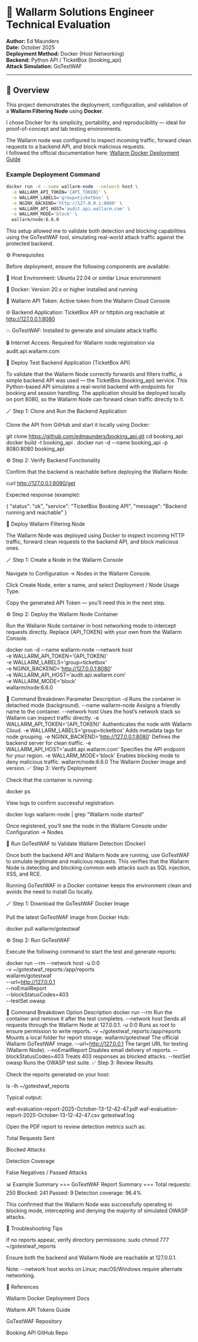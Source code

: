 # 🧩 Wallarm Solutions Engineer Technical Evaluation  
**Author:** Ed Maunders  
**Date:** October 2025  
**Deployment Method:** Docker (Host Networking)  
**Backend:** Python API / TicketBox (booking_api)  
**Attack Simulation:** GoTestWAF  

---

## 🧭 Overview

This project demonstrates the deployment, configuration, and validation of a **Wallarm Filtering Node** using **Docker**.

I chose Docker for its simplicity, portability, and reproducibility — ideal for proof-of-concept and lab testing environments.  

The Wallarm node was configured to inspect incoming traffic, forward clean requests to a backend API, and block malicious requests.  
I followed the official documentation here: [Wallarm Docker Deployment Guide](https://docs.wallarm.com/installation/inline/compute-instances/docker/nginx-based/)

### Example Deployment Command

```bash
docker run -d --name wallarm-node --network host \
  -e WALLARM_API_TOKEN='{API_TOKEN}' \
  -e WALLARM_LABELS='group=ticketbox' \
  -e NGINX_BACKEND='http://127.0.0.1:8080' \
  -e WALLARM_API_HOST='audit.api.wallarm.com' \
  -e WALLARM_MODE='block' \
  wallarm/node:6.6.0
```

This setup allowed me to validate both detection and blocking capabilities using the GoTestWAF tool, simulating real-world attack traffic against the protected backend.

⚙️ Prerequisites

Before deployment, ensure the following components are available:

🐧 Host Environment: Ubuntu 22.04 or similar Linux environment

🐳 Docker: Version 20.x or higher installed and running

🔑 Wallarm API Token: Active token from the Wallarm Cloud Console

🌐 Backend Application: TicketBox API or httpbin.org reachable at http://127.0.0.1:8080

💥 GoTestWAF: Installed to generate and simulate attack traffic

🔒 Internet Access: Required for Wallarm node registration via audit.api.wallarm.com

🧱 Deploy Test Backend Application (TicketBox API)

To validate that the Wallarm Node correctly forwards and filters traffic, a simple backend API was used — the TicketBox (booking_api) service.
This Python-based API simulates a real-world backend with endpoints for booking and session handling.
The application should be deployed locally on port 8080, so the Wallarm Node can forward clean traffic directly to it.

🪄 Step 1: Clone and Run the Backend Application

Clone the API from GitHub and start it locally using Docker:

git clone https://github.com/edmaunders/booking_api.git
cd booking_api
docker build -t booking_api .
docker run -d --name booking_api -p 8080:8080 booking_api

⚙️ Step 2: Verify Backend Functionality

Confirm that the backend is reachable before deploying the Wallarm Node:

curl http://127.0.0.1:8080/get


Expected response (example):

{
  "status": "ok",
  "service": "TicketBox Booking API",
  "message": "Backend running and reachable"
}

🚀 Deploy Wallarm Filtering Node

The Wallarm Node was deployed using Docker to inspect incoming HTTP traffic, forward clean requests to the backend API, and block malicious ones.

🪄 Step 1: Create a Node in the Wallarm Console

Navigate to Configuration → Nodes in the Wallarm Console.

Click Create Node, enter a name, and select Deployment / Node Usage Type.

Copy the generated API Token — you’ll need this in the next step.

⚙️ Step 2: Deploy the Wallarm Node Container

Run the Wallarm Node container in host networking mode to intercept requests directly.
Replace {API_TOKEN} with your own from the Wallarm Console.

docker run -d --name wallarm-node --network host \
  -e WALLARM_API_TOKEN='{API_TOKEN}' \
  -e WALLARM_LABELS='group=ticketbox' \
  -e NGINX_BACKEND='http://127.0.0.1:8080' \
  -e WALLARM_API_HOST='audit.api.wallarm.com' \
  -e WALLARM_MODE='block' \
  wallarm/node:6.6.0

🧩 Command Breakdown
Parameter	Description
-d	Runs the container in detached mode (background).
--name wallarm-node	Assigns a friendly name to the container.
--network host	Uses the host’s network stack so Wallarm can inspect traffic directly.
-e WALLARM_API_TOKEN='{API_TOKEN}'	Authenticates the node with Wallarm Cloud.
-e WALLARM_LABELS='group=ticketbox'	Adds metadata tags for node grouping.
-e NGINX_BACKEND='http://127.0.0.1:8080'	Defines the backend server for clean traffic.
-e WALLARM_API_HOST='audit.api.wallarm.com'	Specifies the API endpoint for your region.
-e WALLARM_MODE='block'	Enables blocking mode to deny malicious traffic.
wallarm/node:6.6.0	The Wallarm Docker image and version.
✅ Step 3: Verify Deployment

Check that the container is running:

docker ps


View logs to confirm successful registration:

docker logs wallarm-node | grep "Wallarm node started"


Once registered, you’ll see the node in the Wallarm Console under Configuration → Nodes.

🧪 Run GoTestWAF to Validate Wallarm Detection (Docker)

Once both the backend API and Wallarm Node are running, use GoTestWAF to simulate legitimate and malicious requests.
This verifies that the Wallarm Node is detecting and blocking common web attacks such as SQL injection, XSS, and RCE.

Running GoTestWAF in a Docker container keeps the environment clean and avoids the need to install Go locally.

🪄 Step 1: Download the GoTestWAF Docker Image

Pull the latest GoTestWAF image from Docker Hub:

docker pull wallarm/gotestwaf

⚙️ Step 2: Run GoTestWAF

Execute the following command to start the test and generate reports:

docker run --rm --network host -u 0:0 \
  -v ~/gotestwaf_reports:/app/reports \
  wallarm/gotestwaf \
  --url=http://127.0.0.1 \
  --noEmailReport \
  --blockStatusCodes=403 \
  --testSet owasp

🧩 Command Breakdown
Option	Description
docker run --rm	Run the container and remove it after the test completes.
--network host	Sends all requests through the Wallarm Node at 127.0.0.1.
-u 0:0	Runs as root to ensure permission to write reports.
-v ~/gotestwaf_reports:/app/reports	Mounts a local folder for report storage.
wallarm/gotestwaf	The official Wallarm GoTestWAF image.
--url=http://127.0.0.1	The target URL for testing (Wallarm Node).
--noEmailReport	Disables email delivery of reports.
--blockStatusCodes=403	Treats 403 responses as blocked attacks.
--testSet owasp	Runs the OWASP test suite.
✅ Step 3: Review Results

Check the reports generated on your host:

ls -lh ~/gotestwaf_reports


Typical output:

waf-evaluation-report-2025-October-13-12-42-47.pdf
waf-evaluation-report-2025-October-13-12-42-47.csv
gotestwaf.log


Open the PDF report to review detection metrics such as:

Total Requests Sent

Blocked Attacks

Detection Coverage

False Negatives / Passed Attacks

📊 Example Summary
=== GoTestWAF Report Summary ===
Total requests: 250
Blocked: 241
Passed: 9
Detection coverage: 96.4%


This confirmed that the Wallarm Node was successfully operating in blocking mode, intercepting and denying the majority of simulated OWASP attacks.

🧠 Troubleshooting Tips

If no reports appear, verify directory permissions:
sudo chmod 777 ~/gotestwaf_reports

Ensure both the backend and Wallarm Node are reachable at 127.0.0.1.

Note: --network host works on Linux; macOS/Windows require alternate networking.

📖 References

Wallarm Docker Deployment Docs

Wallarm API Tokens Guide

GoTestWAF Repository

Booking API GitHub Repo
